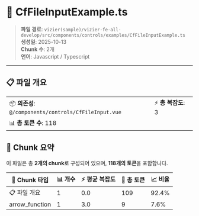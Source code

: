 # 📄 CfFileInputExample.ts

> **파일 경로**: `vizier(sample)/vizier-fe-all-develop/src/components/controls/examples/CfFileInputExample.ts`  
> **생성일**: 2025-10-13  
> **Chunk 수**: 2개  
> **언어**: Javascript / Typescript
---


## 📋 파일 개요

| | |
|--|--|
| 📦 **의존성**: `@/components/controls/CfFileInput.vue` | ⚡ **총 복잡도**: 3 |
| 📊 **총 토큰 수**: 118 |  |






## 🧩 Chunk 요약

이 파일은 총 **2개의 chunk**로 구성되어 있으며, **118개의 토큰**을 포함합니다.

| 🧩 Chunk 타입 | 📊 개수 | ⚡ 평균 복잡도 | 📝 총 토큰 | 📈 비율 |
|---------------|--------|-------------|----------|--------|
| 📋 파일 개요 | 1 | 0.0 | 109 | 92.4% |
| arrow_function | 1 | 3.0 | 9 | 7.6% |


